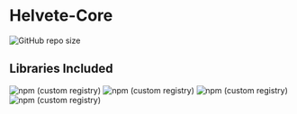 # Helvete-Core
![GitHub repo size](https://img.shields.io/github/repo-size/Dani-Scopely/Helvete-Core?c=green) 

## Libraries Included
![npm (custom registry)](https://img.shields.io/npm/v/com.frozenbullets.helvete.besthttp/latest?label=BestHTTP&registry_uri=http%3A%2F%2Finfusos.com%3A4873) ![npm (custom registry)](https://img.shields.io/npm/v/com.frozenbullets.helvete.eventbus/latest?label=EventBus&registry_uri=http%3A%2F%2Finfusos.com%3A4873) ![npm (custom registry)](https://img.shields.io/npm/v/com.frozenbullets.helvete.pathfinding/latest?label=Pathfinding&registry_uri=http%3A%2F%2Finfusos.com%3A4873) ![npm (custom registry)](https://img.shields.io/npm/v/com.frozenbullets.helvete.dotween/latest?label=DoTween&registry_uri=http%3A%2F%2Finfusos.com%3A4873)
